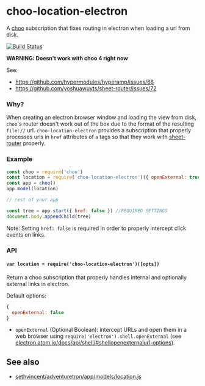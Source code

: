 # choo-location-electron

A [choo](https://github.com/yoshuawuyts/choo) subscription that fixes routing in electron when loading a url from disk.

[![Build Status](https://travis-ci.org/hypermodules/choo-location-electron.svg?branch=master)](https://travis-ci.org/hypermodules/choo-location-electron)

**WARNING: Doesn't work with choo 4 right now**

See:

- https://github.com/hypermodules/hyperamp/issues/68
- https://github.com/yoshuawuyts/sheet-router/issues/72

### Why?

When creating an electron browser window and loading the view from disk, `choo`'s router doesn't work out of the box due to the format of the resulting `file://` url.  `choo-location-electron` provides a subscription that properly processes urls in `href` attributes of `a` tags so that they work with [sheet-router](https://github.com/yoshuawuyts/sheet-router) properly.

### Example

```js
const choo = require('choo')
const location = require('choo-location-electron')({ openExternal: true })
const app = choo()
app.model(location)

// rest of your app

const tree = app.start({ href: false }) //REQUIRED SETTINGS
document.body.appendChild(tree)
```

Note: Setting `href: false` is required in order to properly intercept click events on links.

### API

#### `var location = require('choo-location-electron')([opts])`

Return a choo subscription that properly handles internal and optionally external links in electron.

Default options:

```js
{
  openExternal: false
}
```

- `openExternal` (Optional Boolean): intercept URLs and open them in a web browser using `require('electron').shell.openExternal` (see [electron.atom.io/docs/api/shell/#shellopenexternalurl-options](http://electron.atom.io/docs/api/shell/#shellopenexternalurl-options)).

## See also

- [sethvincent/adventuretron/app/models/location.js](https://github.com/sethvincent/adventuretron/blob/c09a20cffb09650ce11f0195c150aaba13a9f45b/app/models/location.js#L25)
